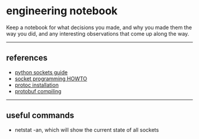 # engineering notebook
Keep a notebook for what decisions you made, and why you made them the way you did, and any interesting observations that come up along the way.

---

## references
- [python sockets guide](https://realpython.com/python-sockets/#echo-client-and-server)
- [socket programming HOWTO](https://docs.python.org/3/howto/sockets.html)
- [protoc installation](https://grpc.io/docs/protoc-installation/)
- [protobuf compiling](https://grpc.io/docs/protoc-installation/)

---

## useful commands
- netstat -an, which will show the current state of all sockets